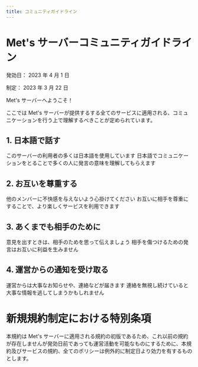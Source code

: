 ```yaml
---
title: コミュニティガイドライン
---
```

<!--
  __             ___       __________      _______________    ___
/__/ \         /__ /|    /__________/|   /_______________/|  /__/|   ___________
|  \  \       /   | |   |  _________|/   |_____    ______|/ |_ |/   /___________/|
|   \  \     /    | |   |  | |                 |  | |         |/   /   _________|/
|    \  \   /     | |   |  | |_______          |  | |              |  | |_______
|  |  \  \ /   |  | |   |  | _______/|         |  | |              |  \/________/\
|  |\  \  /   /|  | |   |  _________|/         |  | |               \________   \/|
|  | \  \/   / |  | |   |  | |                 |  | |                        \   ||
|  | |\     /  |  | |   |  | |_______          |  | |                ________ |  ||
|  | | \   /   |  | |   |  | _______/|         |  | |               /_________/  |/
|__|/   \_/    |__|/    |___________|/         | _|/               /_____________/
-->
# Met's サーバーコミュニティガイドライン

発効日： 2023 年 4 月 1 日

制定： 2023 年 3 月 22 日

Met's サーバーへようこそ！

ここでは Met's サーバーが提供するする全てのサービスに適用される、コミュニケーションを行う上で理解するべきことが定められています。

## 1. 日本語で話す

このサーバーの利用者の多くは日本語を使用しています
日本語でコミュニケーションをとることで多くの人に発言の意味を理解してもらえます

## 2. お互いを尊重する

他のメンバーに不快感を与えないよう心掛けてください
お互いに相手を尊重にすることで、より楽しくサービスを利用できます

## 3. あくまでも相手のために

意見を出すときは、相手のためを思って伝えましょう
相手を傷つけるための発言はお互いに利益を生みません

## 4. 運営からの通知を受け取る

運営からは大事なお知らせや、連絡などが届きます
連絡を無視し続けていると大事な情報を逃してしまうかもしれません

# 新規規約制定における特別条項

本規約は Met's サーバーに適用される規約の初版であるため、これ以前の規約が存在しませんが発効日前であっても運営活動を可能なものにするために、本規約及びサービスの規約、全てのポリシーは例外的に制定日より効力を有するものとします。

<!-- © 2023 Met's Server All Rights Reserved -->
